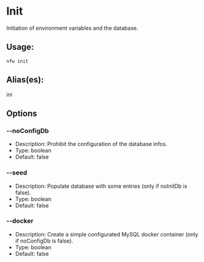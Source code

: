# Init
Initiation of environment variables and the database.
## Usage:
```
nfw init
```
## Alias(es):
ini
## Options
### --noConfigDb
- Description: Prohibit the configuration of the database infos.
- Type: boolean
- Default: false
### --seed
- Description: Populate database with some entries (only if noInitDb is false).
- Type: boolean
- Default: false
### --docker
- Description: Create a simple configurated MySQL docker container (only if noConfigDb is false).
- Type: boolean
- Default: false